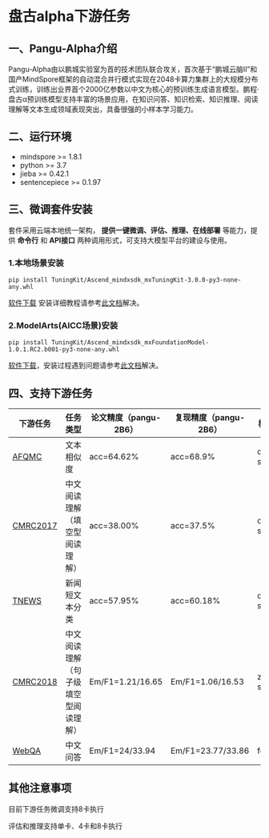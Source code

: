 # 盘古alpha下游任务

## 一、Pangu-Alpha介绍

Pangu-Alpha由以鹏城实验室为首的技术团队联合攻关，首次基于“鹏城云脑Ⅱ”和国产MindSpore框架的自动混合并行模式实现在2048卡算力集群上的大规模分布式训练，训练出业界首个2000亿参数以中文为核心的预训练生成语言模型。鹏程·盘古α预训练模型支持丰富的场景应用，在知识问答、知识检索、知识推理、阅读理解等文本生成领域表现突出，具备很强的小样本学习能力。


## 二、运行环境
- mindspore >= 1.8.1
- python >= 3.7
- jieba >= 0.42.1
- sentencepiece >= 0.1.97

## 三、微调套件安装

套件采用云端本地统一架构， **提供一键微调、评估、推理、在线部署** 等能力，提供 **命令行** 和 **API接口** 两种调用形式，可支持大模型平台的建设与使用。

### 1.本地场景安装

```shell
pip install TuningKit/Ascend_mindxsdk_mxTuningKit-3.0.0-py3-none-any.whl
```

[软件下载](https://github.com/mindspore-lab/pangu_alpha/tree/master/mxTuningKit) 安装详细教程请参考[此文档](https://www.hiascend.com/document/detail/zh/mind-sdk/30rc3/mxtuningkit/tuningkitug/mxtuningug_0001.html)解决。

### 2.ModelArts(AICC场景)安装

```shell
pip install TuningKit/Ascend_mindxsdk_mxFoundationModel-1.0.1.RC2.b001-py3-none-any.whl
```

[软件下载](https://github.com/mindspore-lab/pangu_alpha/tree/master/mxTuningKit)，安装过程遇到问题请参考[此文档](https://github.com/mindspore-lab/pangu_alpha/blob/master/mxTuningKit/%E5%BE%AE%E8%B0%83%E7%BB%84%E4%BB%B6(%E4%BA%91%E4%B8%8A%E5%9C%BA%E6%99%AF).md)解决。


## 四、支持下游任务

| 下游任务                                                                              | 任务类型             | 论文精度（pangu-2B6）  | 复现精度（pangu-2B6）   | 样本类型       |
|-----------------------------------------------------------------------------------| --------------------------- |------------------|-------------------|------------|
| [AFQMC](https://github.com/mindspore-lab/pangu_alpha/tree/master/src/afqmc)       | 文本相似度                   | acc=64.62%       | acc=68.9%         | one-shot   |
| [CMRC2017](https://github.com/mindspore-lab/pangu_alpha/tree/master/src/cmrc2017) | 中文阅读理解（填空型阅读理解） | acc=38.00%       | acc=37.5%         | one-shot |
| [TNEWS](https://github.com/mindspore-lab/pangu_alpha/tree/master/src/tnews)       | 新闻短文本分类                 | acc=57.95%       | acc=60.18%        | one-shot   |
| [CMRC2018](https://github.com/mindspore-lab/pangu_alpha/tree/master/src/cmrc2018) | 中文阅读理解（句子级填空型阅读理解） | Em/F1=1.21/16.65 | Em/F1=1.06/16.53  | zero-shot |
| [WebQA](https://github.com/mindspore-lab/pangu_alpha/tree/master/src/webqa)       | 中文问答 | Em/F1=24/33.94   | Em/F1=23.77/33.86 | few_shot |


## 其他注意事项

目前下游任务微调支持8卡执行

评估和推理支持单卡、4卡和8卡执行